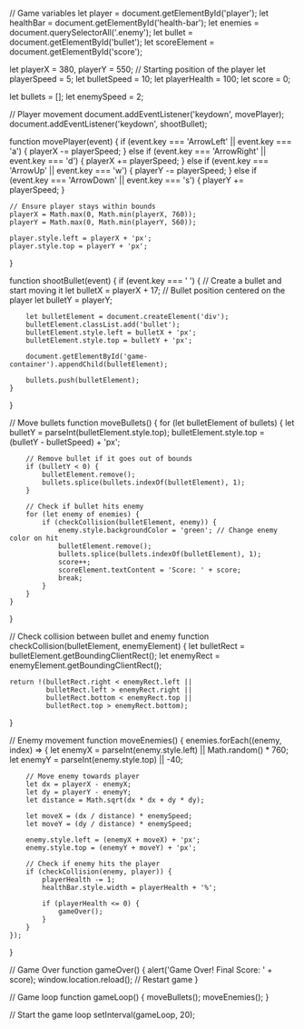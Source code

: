 // Game variables
let player = document.getElementById('player');
let healthBar = document.getElementById('health-bar');
let enemies = document.querySelectorAll('.enemy');
let bullet = document.getElementById('bullet');
let scoreElement = document.getElementById('score');

let playerX = 380, playerY = 550; // Starting position of the player
let playerSpeed = 5;
let bulletSpeed = 10;
let playerHealth = 100;
let score = 0;

let bullets = [];
let enemySpeed = 2;

// Player movement
document.addEventListener('keydown', movePlayer);
document.addEventListener('keydown', shootBullet);

function movePlayer(event) {
    if (event.key === 'ArrowLeft' || event.key === 'a') {
        playerX -= playerSpeed;
    } else if (event.key === 'ArrowRight' || event.key === 'd') {
        playerX += playerSpeed;
    } else if (event.key === 'ArrowUp' || event.key === 'w') {
        playerY -= playerSpeed;
    } else if (event.key === 'ArrowDown' || event.key === 's') {
        playerY += playerSpeed;
    }

    // Ensure player stays within bounds
    playerX = Math.max(0, Math.min(playerX, 760));
    playerY = Math.max(0, Math.min(playerY, 560));

    player.style.left = playerX + 'px';
    player.style.top = playerY + 'px';
}

function shootBullet(event) {
    if (event.key === ' ') {
        // Create a bullet and start moving it
        let bulletX = playerX + 17; // Bullet position centered on the player
        let bulletY = playerY;

        let bulletElement = document.createElement('div');
        bulletElement.classList.add('bullet');
        bulletElement.style.left = bulletX + 'px';
        bulletElement.style.top = bulletY + 'px';

        document.getElementById('game-container').appendChild(bulletElement);

        bullets.push(bulletElement);
    }
}

// Move bullets
function moveBullets() {
    for (let bulletElement of bullets) {
        let bulletY = parseInt(bulletElement.style.top);
        bulletElement.style.top = (bulletY - bulletSpeed) + 'px';

        // Remove bullet if it goes out of bounds
        if (bulletY < 0) {
            bulletElement.remove();
            bullets.splice(bullets.indexOf(bulletElement), 1);
        }

        // Check if bullet hits enemy
        for (let enemy of enemies) {
            if (checkCollision(bulletElement, enemy)) {
                enemy.style.backgroundColor = 'green'; // Change enemy color on hit
                bulletElement.remove();
                bullets.splice(bullets.indexOf(bulletElement), 1);
                score++;
                scoreElement.textContent = 'Score: ' + score;
                break;
            }
        }
    }
}

// Check collision between bullet and enemy
function checkCollision(bulletElement, enemyElement) {
    let bulletRect = bulletElement.getBoundingClientRect();
    let enemyRect = enemyElement.getBoundingClientRect();

    return !(bulletRect.right < enemyRect.left ||
             bulletRect.left > enemyRect.right ||
             bulletRect.bottom < enemyRect.top ||
             bulletRect.top > enemyRect.bottom);
}

// Enemy movement
function moveEnemies() {
    enemies.forEach((enemy, index) => {
        let enemyX = parseInt(enemy.style.left) || Math.random() * 760;
        let enemyY = parseInt(enemy.style.top) || -40;

        // Move enemy towards player
        let dx = playerX - enemyX;
        let dy = playerY - enemyY;
        let distance = Math.sqrt(dx * dx + dy * dy);

        let moveX = (dx / distance) * enemySpeed;
        let moveY = (dy / distance) * enemySpeed;

        enemy.style.left = (enemyX + moveX) + 'px';
        enemy.style.top = (enemyY + moveY) + 'px';

        // Check if enemy hits the player
        if (checkCollision(enemy, player)) {
            playerHealth -= 1;
            healthBar.style.width = playerHealth + '%';

            if (playerHealth <= 0) {
                gameOver();
            }
        }
    });
}

// Game Over
function gameOver() {
    alert('Game Over! Final Score: ' + score);
    window.location.reload(); // Restart game
}

// Game loop
function gameLoop() {
    moveBullets();
    moveEnemies();
}

// Start the game loop
setInterval(gameLoop, 20);
